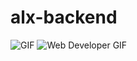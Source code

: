 # alx-backend
![GIF](https://iconscout.com/lottie-animation/web-developer-3773142.gif)
![Web Developer GIF](https://iconscout.com/lottie-animation/web-developer-3773142.gif)
